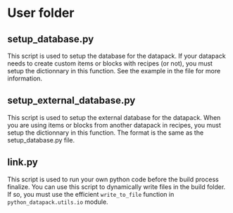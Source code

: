 # User folder

## setup_database.py

This script is used to setup the database for the datapack.
If your datapack needs to create custom items or blocks with recipes (or not), you must setup the dictionnary in this function.
See the example in the file for more information.

## setup_external_database.py

This script is used to setup the external database for the datapack.
When you are using items or blocks from another datapack in recipes, you must setup the dictionnary in this function.
The format is the same as the setup_database.py file.

## link.py

This script is used to run your own python code before the build process finalize.
You can use this script to dynamically write files in the build folder.
If so, you must use the efficient `write_to_file` function in `python_datapack.utils.io` module.

